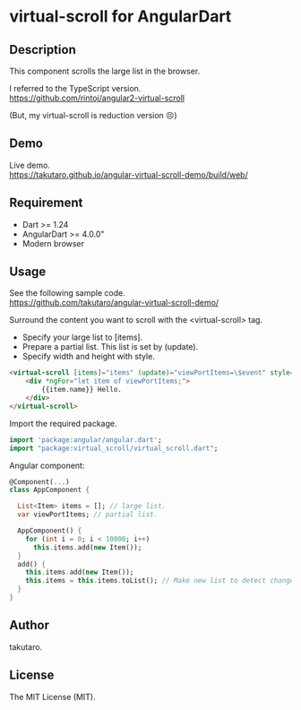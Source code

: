 virtual-scroll for AngularDart
==============================


## Description

This component scrolls the large list in the browser.

I referred to the TypeScript version.<br>
https://github.com/rintoj/angular2-virtual-scroll

(But, my virtual-scroll is reduction version 😣)

## Demo

Live demo.<br>
https://takutaro.github.io/angular-virtual-scroll-demo/build/web/

## Requirement

* Dart >= 1.24
* AngularDart >= 4.0.0"
* Modern browser

## Usage

See the following sample code.<br>
https://github.com/takutaro/angular-virtual-scroll-demo/

Surround the content you want to scroll with the \<virtual-scroll\> tag.
* Specify your large list to [items].
* Prepare a partial list. This list is set by (update).
* Specify width and height with style.

```html
<virtual-scroll [items]="items" (update)="viewPortItems=\$event" style="width:auto; height:75vh;">
    <div *ngFor="let item of viewPortItems;">
        {{item.name}} Hello.
    </div>
</virtual-scroll>
```
Import the required package.

```Dart
import 'package:angular/angular.dart';
import "package:virtual_scroll/virtual_scroll.dart";
```

Angular component:

```Dart
@Component(...)
class AppComponent {

  List<Item> items = []; // large list.
  var viewPortItems; // partial list.

  AppComponent() {
    for (int i = 0; i < 10000; i++)
      this.items.add(new Item());
  }
  add() {
    this.items.add(new Item());
    this.items = this.items.toList(); // Make new list to detect changes.
  }
}
```

## Author

takutaro.

## License

The MIT License (MIT).
